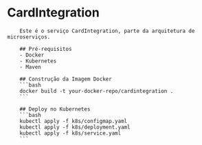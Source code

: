 # CardIntegration
        Este é o serviço CardIntegration, parte da arquitetura de microserviços.

        ## Pré-requisitos
        - Docker
        - Kubernetes
        - Maven

        ## Construção da Imagem Docker
        ```bash
        docker build -t your-docker-repo/cardintegration .
        ```

        ## Deploy no Kubernetes
        ```bash
        kubectl apply -f k8s/configmap.yaml
        kubectl apply -f k8s/deployment.yaml
        kubectl apply -f k8s/service.yaml
        ```